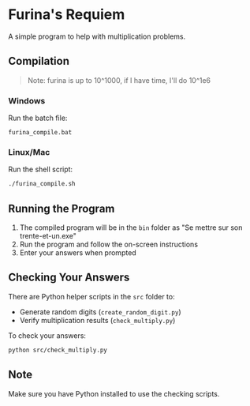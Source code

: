 # Furina's Requiem

A simple program to help with multiplication problems.

## Compilation

> Note: furina is up to 10^1000, if I have time, I'll do 10^1e6

### Windows
Run the batch file:
```batch
furina_compile.bat
```

### Linux/Mac
Run the shell script:
```bash
./furina_compile.sh
```

## Running the Program

1. The compiled program will be in the `bin` folder as "Se mettre sur son trente-et-un.exe"
2. Run the program and follow the on-screen instructions
3. Enter your answers when prompted

## Checking Your Answers

There are Python helper scripts in the `src` folder to:
- Generate random digits (`create_random_digit.py`)
- Verify multiplication results (`check_multiply.py`)

To check your answers:
```bash
python src/check_multiply.py
```

## Note
Make sure you have Python installed to use the checking scripts.